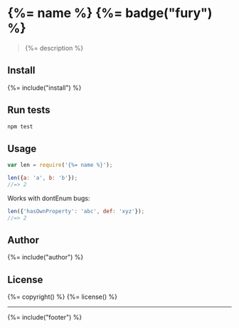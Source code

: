 # {%= name %} {%= badge("fury") %}

> {%= description %}

## Install
{%= include("install") %}

## Run tests

```bash
npm test
```

## Usage

```js
var len = require('{%= name %}');

len({a: 'a', b: 'b'});
//=> 2
```

Works with dontEnum bugs:

```js
len({'hasOwnProperty': 'abc', def: 'xyz'});
//=> 2
```

## Author
{%= include("author") %}

## License
{%= copyright() %}
{%= license() %}

***

{%= include("footer") %}